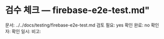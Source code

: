 # 검수 체크 — firebase-e2e-test.md"
문서: ../../docs/testing/firebase-e2e-test.md
검토 필요: yes
확인 완료: no
확인자:
확인 일시:
비고:
